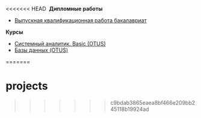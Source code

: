 <<<<<<< HEAD
﻿
**Дипломные работы** 

 - [Выпускная квалификационная работа
   бакалавриат](https://github.com/dmatwe/projects/tree/main/%D0%92%D0%9A%D0%A0_%D0%B1%D0%B8%D0%B7%D0%BD%D0%B5%D1%81_%D0%B0%D0%BD%D0%B0%D0%BB%D0%B8%D1%82%D0%B8%D0%BA%D0%B0)

**Курсы**

 - [Системный аналитик. Basic
   (OTUS)](https://github.com/dmatwe/projects/tree/main/OTUS_SA_BASIC)
 - [Базы данных
   (OTUS)](https://github.com/dmatwe/projects/tree/main/OTUS_BD)

=======
# projects
>>>>>>> c9bdab3865eaea8bf466e209bb245118b19924ad

